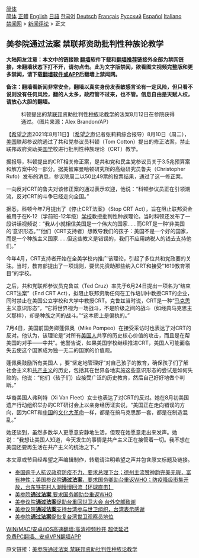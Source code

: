 <!-- 面包屑导航 --> <div class="breadcrumb"><!-- GTranslate: https://gtranslate.io/ -->  <div class="switcher notranslate">  <div class="selected">  <a href="#" onclick="return false;"> 简体</a>  </div>  <div class="option">  <a href="https://www.bannedbook.org" onclick="doGTranslate('zh-CN|zh-CN');jQuery('div.switcher div.selected a').html(jQuery(this).html());return false;" title="简体中文" class="nturl selected"> 简体</a>  <a href="https://www.bannedbook.org/zh-tw/" onclick="doGTranslate('zh-CN|zh-TW');jQuery('div.switcher div.selected a').html(jQuery(this).html());return false;" title="繁體中文" class="nturl"> 正體</a>  <a href="https://www.bannedbook.org/en/" onclick="doGTranslate('zh-CN|en');jQuery('div.switcher div.selected a').html(jQuery(this).html());return false;" title="English" class="nturl"> English</a>  <a href="https://www.bannedbook.org/ja/" onclick="doGTranslate('zh-CN|ja');jQuery('div.switcher div.selected a').html(jQuery(this).html());return false;" title="日本語" class="nturl"> 日語</a>  <a href="https://www.bannedbook.org/ko/" onclick="doGTranslate('zh-CN|ko');jQuery('div.switcher div.selected a').html(jQuery(this).html());return false;" title="한국어" class="nturl"> 한국어</a>  <a href="https://www.bannedbook.org/de/" onclick="doGTranslate('zh-CN|de');jQuery('div.switcher div.selected a').html(jQuery(this).html());return false;" title="Deutsch" class="nturl"> Deutsch</a>  <a href="https://www.bannedbook.org/fr/" onclick="doGTranslate('zh-CN|fr');jQuery('div.switcher div.selected a').html(jQuery(this).html());return false;" title="Français" class="nturl"> Français</a>  <a href="https://www.bannedbook.org/ru/" onclick="doGTranslate('zh-CN|ru');jQuery('div.switcher div.selected a').html(jQuery(this).html());return false;" title="Русский" class="nturl"> Русский</a>  <a href="https://www.bannedbook.org/es/" onclick="doGTranslate('zh-CN|es');jQuery('div.switcher div.selected a').html(jQuery(this).html());return false;" title="Español" class="nturl"> Español</a>  <a href="https://www.bannedbook.org/it/" onclick="doGTranslate('zh-CN|it');jQuery('div.switcher div.selected a').html(jQuery(this).html());return false;" title="Italiano" class="nturl"> Italiano</a>  </div>  </div>      <div class='breadcrumb-sub'><!-- Breadcrumb NavXT 6.3.0 --> <a href="https://www.bannedbook.org/" class="home">禁闻网</a> &gt; <a href="https://www.bannedbook.org/bnews/comments/" class="category">新闻评论</a> &gt; 正文</div></div><h2>美参院通过法案 禁联邦资助批判性种族论教学</h2> <p class="notice"><b>大陆网友注意：本文中的链接除 <a href="https://github.com/bannedbook/fanqiang" >翻墙</a>软件下载和<a href="https://github.com/killgcd/justmysocks/blob/master/README.md">翻墙推荐</a>链接外全部为禁网链接，未翻墙状态下打不开，请勿点击。此为文字版禁闻，欲看图文视频完整版和更多禁闻，请下载<a href="https://github.com/bannedbook/fanqiang">翻墙软件或APP</a>后翻墙上禁闻网。</p><p>备注：翻墙看新闻非常安全，翻墙以真实身份发表敏感言论有一定风险，但只看不说则没有任何风险，翻的人太多，政府管不过来，也不管。信息自由是天赋人权，请放心大胆的翻墙。</b></p>  <div class="entry"> <figure> <p><figcaption>科顿提出的禁<a href="https://www.bannedbook.org/bnews/tag/%E8%81%94%E9%82%A6/" class="st_tag internal_tag" rel="tag" title="标签 联邦 下的日志">联邦</a>资助批判性<a href="https://www.bannedbook.org/bnews/tag/%E7%A7%8D%E6%97%8F/" class="st_tag internal_tag" rel="tag" title="标签 种族 下的日志">种族</a>论<a href="https://www.bannedbook.org/bnews/tag/%E6%95%99%E5%AD%A6/" class="st_tag internal_tag" rel="tag" title="标签 教学 下的日志">教学</a>的法案8月12日在参院获得通过。（图片来源：Alex Brandon/AP）</figcaption></figure> <p>【<span class='wp_keywordlink_affiliate'><a href="https://www.soundofhope.org" title="希望之声" target="_blank">希望之声</a></span>2021年8月11日】（<a href="https://www.bannedbook.org/bnews/tag/%e5%b8%8c%e6%9c%9b%e4%b9%8b%e5%a3%b0/" class="st_tag internal_tag" rel="tag" title="标签 希望之声 下的日志">希望之声</a>记者张莉莉综合报导）8月10日（周二），<a href="https://www.bannedbook.org/bnews/tag/%e7%be%8e%e5%9b%bd/" class="st_tag internal_tag" rel="tag" title="标签 美国 下的日志">美国</a>联邦参议院通过了共和党参议员科顿（Tom Cotton）提出的修正法案，禁止联邦政府资助美<span class='wp_keywordlink'><a href="https://www.bannedbook.org/forum24/" title="国学传统文化禁书" target="_blank">国学</a></span>校进行批判性种族理论（CRT）教学。</p> <p>据报导，科顿提出的CRT相关修正案，是共和党和民主党参议员关于3.5兆预算案和解方案中的一部分。据美智库曼哈顿研究所的高级研究员鲁夫（Christopher Rufo）发布的消息，参议院周二以50比49票的投票结果，通过了这一修正案。</p> <p>一向反对CRT的鲁夫对该修正案的通过表示欢迎，他说：“科顿参议员正在引领潮流，反对CRT的斗争已经走向全国。”</p>  <p>据悉，科顿今年7月提出了《停止CRT法案》（Stop CRT Act），旨在阻止联邦资金被用于在K-12（学前班-12年级）<a href="https://www.bannedbook.org/bnews/tag/%e5%ad%a6%e6%a0%a1/" class="st_tag internal_tag" rel="tag" title="标签 学校 下的日志">学校</a>教授批判性种族理论。当时科顿还发布了一段讲话视频说：“我从小就相信美国是一个伟大的国家&#8230;&#8230;而CRT是一种‘非美国的’意识形态。”“他们（CRT支持者）想教导我们的孩子：美国不是一个好的国家，而是一个种族主义国家&#8230;&#8230;但这些教义是错误的，我们不应用纳税人的钱去支持他们。”</p> <p>今年4月，CRT支持者开始在全美学校内推广该理论，引起了多位共和党政要的关注。当时，教育部提出了一项规则，要优先资助那些纳入CRT和接受“1619教育项目”的学校。</p> <p>之后，共和党联邦参议员克鲁兹（Ted Cruz）率先于6月24日提出一项名为“结束CRT法案”（End CRT Act），拟阻止联邦资助任何在工作培训中教授CRT的企业，同时禁止在美国公立学校和大学中教授CRT。克鲁兹当时说，CRT是一种“<span class='wp_keywordlink'><a href="https://www.bannedbook.org/forum2/topic105.html" title="《马克思的成魔之路》" target="_blank">马克思</a></span>主义意识形态”，“它将世界视为一场战斗，不是阶级之间的战斗（如经典马克思主义那样），却是种族之间的战斗。”“这本质上是偏执的。”</p>  <p>7月4日，美国前国务卿蓬佩奥（Mike Pompeo）在接受采访时也表达了对CRT的反对。他认为，该理论是“对所有<a href="https://www.bannedbook.org/bnews/tag/%E7%BE%8E%E5%9B%BD%E4%BA%BA/" class="st_tag internal_tag" rel="tag" title="标签 美国人 下的日志">美国人</a>共享的历史核心价值的攻击，而且是在帮美国的对手——中共”。他警告说，如果美国学校继续推进CRT，美国人可能面临失去使这个国家成为独一无二的国家的价值观。</p> <p>蓬佩奥鼓励所有美国人 ，要“坚定地管理好”对自己孩子的教育，确保孩子们了解社会主义和<span class='wp_keywordlink'><a href="https://www.bannedbook.org/forum2/topic6177.html" title="《共产主义的终极目的》" target="_blank">共产主义</a></span>的历史，包括其在世界各地实施这些意识形态的尝试是如何失败的。他说：“他们（孩子们）应接受广泛的历史教育，然后自己好好地做个判断。”</p> <p>华裔美国人弗利特（Xi Van Fleet）女士也表达了对CRT的反对。她在8月初美国遗产行动组织举办的CRT研讨会上以亲身经历证实说，“美国正在走向错误的方向，因为CRT和<span class='wp_keywordlink_affiliate'><a href="https://www.bannedbook.org/" title="中国" target="_blank">中国</a></span>的<span class='wp_keywordlink'><a href="https://www.bannedbook.org/forum2/topic973.html" title="《文化大革命：历史真相和集体记忆》" target="_blank">文化大革命</a></span>一样，都是在搞马克思那一套，都是在制造混乱。”</p>  <p>她还谈到，虽然多数华人更愿意安静地生活，但现在她愿意走出来发声。她说：“我想让美国人知道，今天发生的事情是共产主义正在接管着一切。我不想在美国还要再生活在共产主义的统治之下。”</p> <p>本文章或节目经希望之声编辑制作，转载请注明希望之声并包含原文标题及链接。 </p> <ul class='op-related-articles' title='相关阅读'> <li><a href='https://www.bannedbook.org/bnews/bannedvideo/20210808/1602388.html' target='_blank'>泰国逾千人抗议政府防疫不力，要求总理下台；德州主流赞神韵完美无瑕，富有神性；美国参议院<b>通过法案</b>，要求国务卿助台重返WHO；防疫降级市集开放，台东铁花村人潮慢慢回流【环球直击】</a></li> <li><a href='https://www.bannedbook.org/bnews/taiwannews/20210807/1602220.html' target='_blank'>美参院<b>通过法案</b> 要求国务卿助台重返WHO</a></li> <li><a href='https://www.bannedbook.org/bnews/taiwannews/20210807/1601781.html' target='_blank'>美参议院<b>通过法案</b>促助台重回世卫大会 台外交部致谢</a></li> <li><a href='https://www.bannedbook.org/bnews/taiwannews/20210807/1601677.html' target='_blank'>美参议院<b>通过法案</b>支持台湾参与世卫组织，台湾表示感谢</a></li> <li><a href='https://www.bannedbook.org/bnews/headline/20210806/1601602.html' target='_blank'>美参院<b>通过法案</b>促恢复台湾世卫观察员地位</a></li> </ul> <p class="texttj"> <a href="https://github.com/bannedbook/fanqiang/wiki/V2ray%E6%9C%BA%E5%9C%BA" target="_blank">WIN/MAC/安卓/iOS高速翻墙:高清视频秒开,超低延迟</a><br/> <a href="https://github.com/bannedbook/fanqiang/wiki/%E7%A6%81%E9%97%BB%E7%BD%91%E5%AE%89%E5%8D%93%E7%BF%BB%E5%A2%99%E6%96%B0%E9%97%BBAPP" target="_blank">免费PC翻墙、安卓VPN翻墙APP</a></p> <p>原文链接：<a class="src_link"  href="https://www.soundofhope.org/post/534518" target="_blank">美参院通过法案 禁联邦资助批判性种族论教学</a></p><a name='sharetosocial'></a>  <div style="margin-bottom:5px;padding-bottom:5px;clear:both"> <div id="archive-pix-1" class="banner-ads"> <!-- AuctionX Display platform tag START --> <div id="26318x728x90x621x_ADSLOT2" clicktrack="%%CLICK_URL_ESC%%"></div> <!-- AuctionX Display platform tag END --> </div> <div id="archive-pix-2" class="banner-ads"> <!-- AuctionX Display platform tag START --> <div id="26315x300x250x621x_ADSLOT2" clicktrack="%%CLICK_URL_ESC%%"></div> <!-- AuctionX Display platform tag END --> </div> </div>  <div id="archive-pix-1" class="banner-ads"> <!-- AuctionX Display platform tag START --> <div id="26318x728x90x621x_ADSLOT3" clicktrack="%%CLICK_URL_ESC%%"></div> <!-- AuctionX Display platform tag END --> </div> </div><!--END ENTRY--> 